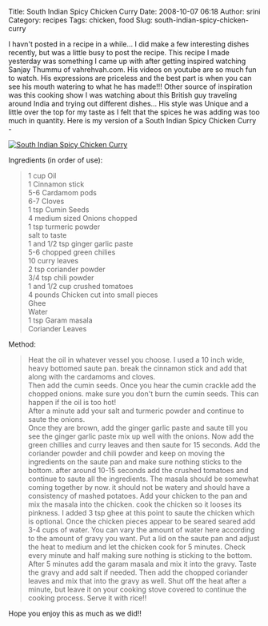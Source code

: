 Title: South Indian Spicy Chicken Curry
Date: 2008-10-07 06:18
Author: srini
Category: recipes
Tags: chicken, food
Slug: south-indian-spicy-chicken-curry

I havn't posted in a recipe in a while... I did make a few interesting
dishes recently, but was a little busy to post the recipe. This recipe I
made yesterday was something I came up with after getting inspired
watching Sanjay Thummu of vahrehvah.com. His videos on youtube are so
much fun to watch. His expressions are priceless and the best part is
when you can see his mouth watering to what he has made!!! Other source
of inspiration was this cooking show I was watching about this British
guy traveling around India and trying out different dishes... His style
was Unique and a little over the top for my taste as I felt that the
spices he was adding was too much in quantity. Here is my version of a
South Indian Spicy Chicken Curry -

[![South Indian Spicy Chicken Curry]({filename}/wp-content/uploads/2008/10/South-Indian-Spicy-Chicken-Curry.jpg "South Indian Spicy Chicken Curry")]({filename}/wp-content/uploads/2009/11/South-Indian-Spicy-Chicken-Curry.jpg)

Ingredients (in order of use):

>  1 cup Oil  
>  1 Cinnamon stick  
>  5-6 Cardamom pods  
>  6-7 Cloves  
>  1 tsp Cumin Seeds  
>  4 medium sized Onions chopped  
>  1 tsp turmeric powder  
>  salt to taste  
>  1 and 1/2 tsp ginger garlic paste  
>  5-6 chopped green chilies  
>  10 curry leaves  
>  2 tsp coriander powder  
>  3/4 tsp chili powder  
>  1 and 1/2 cup crushed tomatoes  
>  4 pounds Chicken cut into small pieces  
>  Ghee  
>  Water  
>  1 tsp Garam masala  
>  Coriander Leaves

Method:

> Heat the oil in whatever vessel you choose. I used a 10 inch wide,
> heavy bottomed saute pan. break the cinnamon stick and add that along
> with the cardamoms and cloves.  
>  Then add the cumin seeds. Once you hear the cumin crackle add the
> chopped onions. make sure you don't burn the cumin seeds. This can
> happen if the oil is too hot!  
>  After a minute add your salt and turmeric powder and continue to
> saute the onions.  
>  Once they are brown, add the ginger garlic paste and saute till you
> see the ginger garlic paste mix up well with the onions. Now add the
> green chillies and curry leaves and then saute for 15 seconds. Add the
> coriander powder and chili powder and keep on moving the ingredients
> on the saute pan and make sure nothing sticks to the bottom. after
> around 10-15 seconds add the crushed tomatoes and continue to saute
> all the ingredients. The masala should be somewhat coming together by
> now. it should not be watery and should have a consistency of mashed
> potatoes. Add your chicken to the pan and mix the masala into the
> chicken. cook the chicken so it looses its pinkness. I added 3 tsp
> ghee at this point to saute the chicken which is optional. Once the
> chicken pieces appear to be seared seared add 3-4 cups of water. You
> can vary the amount of water here according to the amount of gravy you
> want. Put a lid on the saute pan and adjust the heat to medium and let
> the chicken cook for 5 minutes. Check every minute and half making
> sure nothing is sticking to the bottom. After 5 minutes add the garam
> masala and mix it into the gravy. Taste the gravy and add salt if
> needed. Then add the chopped coriander leaves and mix that into the
> gravy as well. Shut off the heat after a minute, but leave it on your
> cooking stove covered to continue the cooking process. Serve it with
> rice!!

Hope you enjoy this as much as we did!!
